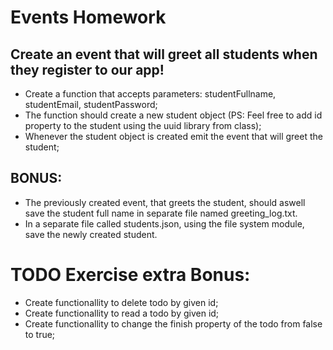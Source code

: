 # Events Homework

## Create an event that will greet all students when they register to our app!
- Create a function that accepts parameters: studentFullname, studentEmail, studentPassword;
- The function should create a new student object (PS: Feel free to add id property to the student using the uuid library from class);
- Whenever the student object is created emit the event that will greet the student;

## BONUS:
- The previously created event, that greets the student, should aswell save the student full name in separate file named greeting_log.txt.
- In a separate file called students.json, using the file system module, save the newly created student.
 


# TODO Exercise extra Bonus:

- Create functionallity to delete todo by given id;
- Create functionallity to read a todo by given id;
- Create functionallity to change the finish property of the todo from false to true;
